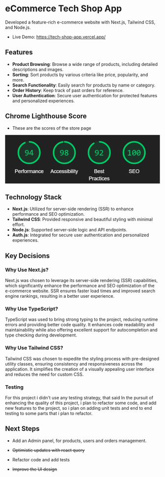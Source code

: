 # eCommerce Tech Shop App

Developed a feature-rich e-commerce website with Next.js, Tailwind CSS, and Node.js.

- Live Demo: https://tech-shop-app.vercel.app/

## Features

- **Product Browsing**: Browse a wide range of products, including detailed descriptions and images.
- **Sorting**: Sort products by various criteria like price, popularity, and more.
- **Search Functionality**: Easily search for products by name or category.
- **Order History**: Keep track of past orders for reference.
- **User Authentication**: Secure user authentication for protected features and personalized experiences.

## Chrome Lighthouse Score

- These are the scores of the store page

![Local Image](./Lighthouse.png)

## Technology Stack

- **Next.js**: Utilized for server-side rendering (SSR) to enhance performance and SEO optimization.
- **Tailwind CSS**: Provided responsive and beautiful styling with minimal effort.
- **Node.js**: Supported server-side logic and API endpoints.
- **Auth.js**: Integrated for secure user authentication and personalized experiences.

## Key Decisions

### Why Use Next.js?

Next.js was chosen to leverage its server-side rendering (SSR) capabilities, which significantly enhance the performance and SEO optimization of the e-commerce website. SSR ensures faster load times and improved search engine rankings, resulting in a better user experience.

### Why Use TypeScript?

TypeScript was used to bring strong typing to the project, reducing runtime errors and providing better code quality. It enhances code readability and maintainability while also offering excellent support for autocompletion and type checking during development.

### Why Use Tailwind CSS?

Tailwind CSS was chosen to expedite the styling process with pre-designed utility classes, ensuring consistency and responsiveness across the application. It simplifies the creation of a visually appealing user interface and reduces the need for custom CSS.

### Testing

For this project i didn't use any testing strategy, that said In the pursuit of enhancing the quality of this project, i plan to refactor some code, and add new features to the project, so i plan on adding unit tests and end to end testing to some parts that i plan to refactor.

## Next Steps

- Add an Admin panel, for products, users and orders management.

- ~~Optimistic updates with react query~~

- Refactor code and add tests

-   ~~Improve the UI design~~

